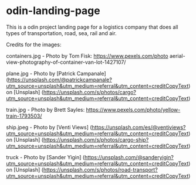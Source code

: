 # odin-landing-page

This is a odin project landing page for a logistics company that does all types of transportation, road, sea, rail and air.

Credits for the images:

containers.jpg - Photo by Tom Fisk: https://www.pexels.com/photo aerial-view-photography-of-container-van-lot-1427107/

plane.jpg -  Photo by [Patrick Campanale] (https://unsplash.com/@patrickcampanale?utm_source=unsplash&utm_medium=referral&utm_content=creditCopyText) on [Unsplash] (https://unsplash.com/s/photos/cargo?utm_source=unsplash&utm_medium=referral&utm_content=creditCopyText) 

train.jpg - Photo by Brett Sayles: https://www.pexels.com/photo/yellow-train-1793503/

ship.jpeg - Photo by [Venti Views] (https://unsplash.com/es/@ventiviews?utm_source=unsplash&utm_medium=referral&utm_content=creditCopyText) on [Unsplash] (https://unsplash.com/s/photos/cargo-ship?utm_source=unsplash&utm_medium=referral&utm_content=creditCopyText) 

truck - Photo by [Sander Yigin] (https://unsplash.com/@sanderyigin?utm_source=unsplash&utm_medium=referral&utm_content=creditCopyText) on [Unsplash] (https://unsplash.com/s/photos/road-transport?utm_source=unsplash&utm_medium=referral&utm_content=creditCopyText)
